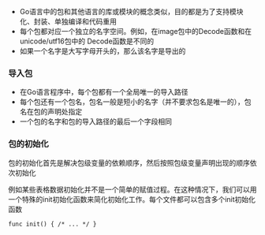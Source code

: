 - Go语言中的包和其他语言的库或模块的概念类似，目的都是为了支持模块化、封装、单独编译和代码重用
- 每个包都对应一个独立的名字空间。例如，在image包中的Decode函数和在unicode/utf16包中的 Decode函数是不同的
- 如果一个名字是大写字母开头的，那么该名字是导出的

### 导入包

- 在Go语言程序中，每个包都有一个全局唯一的导入路径
- 每个包还有一个包名，包名一般是短小的名字（并不要求包名是唯一的），包名在包的声明处指定
- 一个包的名字和包的导入路径的最后一个字段相同

### 包的初始化

包的初始化首先是解决包级变量的依赖顺序，然后按照包级变量声明出现的顺序依次初始化

例如某些表格数据初始化并不是一个简单的赋值过程。在这种情况下，我们可以用一个特殊的init初始化函数来简化初始化工作。每个文件都可以包含多个init初始化函数

```text
func init() { /* ... */ }
```